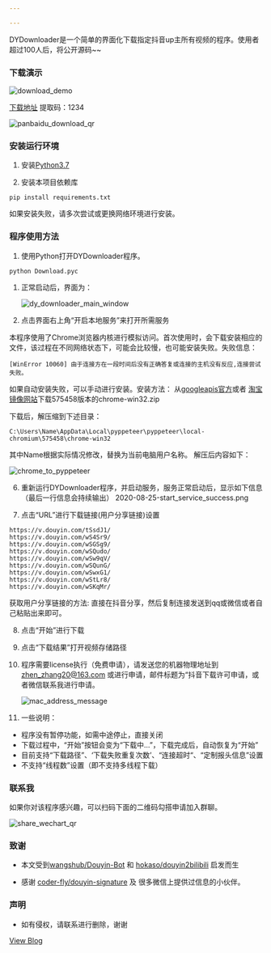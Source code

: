 ```yaml
---

---
```


DYDownloader是一个简单的界面化下载指定抖音up主所有视频的程序。使用者超过100人后，将公开源码~~

### 下载演示

![download_demo](https://github.com/zhenzhang20/zhenzhang20.github.io/tree/master/2020/08/25/2020-08-25-Douyin-Downloader/2020-08-25-download_demo.gif)



[下载地址](https://pan.baidu.com/s/1nhSxX05rcaETFG1oPc3oPg )  提取码：1234

![panbaidu_download_qr](https://github.com/zhenzhang20/zhenzhang20.github.io/tree/master/2020/08/25/2020-08-25-Douyin-Downloader/2020-08-25-panbaidu_download_qr.png)





### 安装运行环境

1. 安装[Python3.7](https://www.python.org/downloads/release/python-377/)

1. 安装本项目依赖库

```
pip install requirements.txt
```

如果安装失败，请多次尝试或更换网络环境进行安装。

### 程序使用方法

1. 使用Python打开DYDownloader程序。

```
python Download.pyc
```

1. 正常启动后，界面为： 

   ![dy_downloader_main_window](https://github.com/zhenzhang20/zhenzhang20.github.io/tree/master/2020/08/25/2020-08-25-Douyin-Downloader/2020-08-25-dy_downloader_main_window.png)

2. 点击界面右上角“开启本地服务”来打开所需服务

本程序使用了Chrome浏览器内核进行模拟访问。首次使用时，会下载安装相应的文件，该过程在不同网络状态下，可能会比较慢，也可能安装失败。失败信息：

```
[WinError 10060] 由于连接方在一段时间后没有正确答复或连接的主机没有反应,连接尝试失败。
```

如果自动安装失败，可以手动进行安装。安装方法： 从[googleapis官方](https://storage.googleapis.com/chromium-browser-snapshots/Win_x64/575458/chrome-win32.zip)或者 [淘宝镜像网站](https://npm.taobao.org/mirrors/chromium-browser-snapshots/Win_x64/575458/chrome-win32.zip)下载575458版本的chrome-win32.zip

下载后，解压缩到下述目录：

```
C:\Users\Name\AppData\Local\pyppeteer\pyppeteer\local-chromium\575458\chrome-win32
```

其中Name根据实际情况修改，替换为当前电脑用户名称。 解压后内容如下：

![chrome_to_pyppeteer](https://github.com/zhenzhang20/zhenzhang20.github.io/tree/master/2020/08/25/2020-08-25-Douyin-Downloader/2020-08-25-chrome_to_pyppeteer.png)



6. 重新运行DYDownloader程序，并启动服务，服务正常启动后，显示如下信息（最后一行信息会持续输出） 2020-08-25-start_service_success.png

7. 点击“URL”进行下载链接(用户分享链接)设置

```
https://v.douyin.com/tSsdJ1/
https://v.douyin.com/wS4Sr9/
https://v.douyin.com/wSGSg9/
https://v.douyin.com/wSQudo/
https://v.douyin.com/wSw9qV/
https://v.douyin.com/wSQunG/
https://v.douyin.com/wSwxG1/
https://v.douyin.com/wStLr8/
https://v.douyin.com/wSKqMr/
```

获取用户分享链接的方法: 直接在抖音分享，然后复制连接发送到qq或微信或者自己粘贴出来即可。

8. 点击“开始”进行下载

9. 点击“下载结果”打开视频存储路径

10. 程序需要license执行（免费申请），请发送您的机器物理地址到 [zhen_zhang20@163.com](http://mailto:zhen_zhang20@163.com) 或进行申请，邮件标题为“抖音下载许可申请，或者微信联系我进行申请。 

    ![mac_address_message](https://github.com/zhenzhang20/zhenzhang20.github.io/tree/master/2020/08/25/2020-08-25-Douyin-Downloader/2020-08-25-mac_address_message.png)

11. 一些说明：

- 程序没有暂停功能，如需中途停止，直接关闭
- 下载过程中，“开始”按钮会变为“下载中...”，下载完成后，自动恢复为“开始”
- 目前支持“下载路径”、‘下载失败重复次数’、“连接超时“、“定制报头信息”设置
- 不支持“线程数”设置（即不支持多线程下载）

### 联系我

如果你对该程序感兴趣，可以扫码下面的二维码勾搭申请加入群聊。

 ![share_wechart_qr](https://github.com/zhenzhang20/zhenzhang20.github.io/tree/master/2020/08/25/2020-08-25-Douyin-Downloader/2020-08-25-share_wechart_qr.png)

### 致谢

* 本文受到[wangshub/Douyin-Bot](https://github.com/wangshub/Douyin-Bot/) 和 [hokaso/douyin2bilibili](https://github.com/hokaso/douyin2bilibili) 启发而生

* 感谢 [coder-fly/douyin-signature](https://github.com/coder-fly/douyin-signature) 及 很多微信上提供过信息的小伙伴。



### 声明

* 如有侵权，请联系进行删除，谢谢





[View Blog](https://zhenzhang20.github.io/2020/08/25/2020-08-25-Douyin-Downloader)